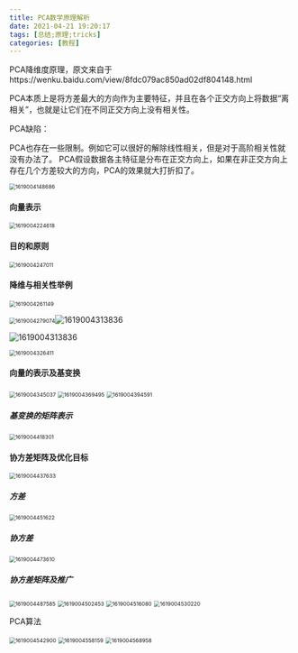```yaml
---
title: PCA数学原理解析
date: 2021-04-21 19:20:17
tags: [总结;原理;tricks]
categories: [教程]
---
```


PCA降维度原理，原文来自于https://wenku.baidu.com/view/8fdc079ac850ad02df804148.html

PCA本质上是将方差最大的方向作为主要特征，并且在各个正交方向上将数据“离相关”，也就是让它们在不同正交方向上没有相关性。

PCA缺陷：

PCA也存在一些限制。例如它可以很好的解除线性相关，但是对于高阶相关性就没有办法了。
PCA假设数据各主特征是分布在正交方向上，如果在非正交方向上存在几个方差较大的方向，PCA的效果就大打折扣了。

<!--more-->

<img src="assets/1619004148686.png" alt="1619004148686" style="zoom: 67%;" />

#### 向量表示

<img src="assets/1619004224618.png" alt="1619004224618" style="zoom:67%;" />

#### 目的和原则

<img src="assets/1619004247011.png" alt="1619004247011" style="zoom:67%;" />

#### 降维与相关性举例

<img src="assets/1619004261149.png" alt="1619004261149" style="zoom:67%;" />

<img src="assets/1619004279074.png" alt="1619004279074" style="zoom:67%;" />![1619004313836](assets/1619004313836.png)

![1619004313836](assets/1619004313836.png)

<img src="assets/1619004326411.png" alt="1619004326411" style="zoom:67%;" />

#### 向量的表示及基变换

<img src="assets/1619004345037.png" alt="1619004345037" style="zoom:67%;" />

<img src="assets/1619004369495.png" alt="1619004369495" style="zoom:67%;" />

<img src="assets/1619004394591.png" alt="1619004394591" style="zoom:67%;" />

##### 基变换的矩阵表示

<img src="assets/1619004418301.png" alt="1619004418301" style="zoom:67%;" />

#### 协方差矩阵及优化目标

<img src="assets/1619004437633.png" alt="1619004437633" style="zoom:67%;" />

##### 方差

<img src="assets/1619004451622.png" alt="1619004451622" style="zoom:67%;" />

##### 协方差

<img src="assets/1619004473610.png" alt="1619004473610" style="zoom:67%;" />

##### 协方差矩阵及推广

<img src="assets/1619004487585.png" alt="1619004487585" style="zoom:67%;" />

<img src="assets/1619004502453.png" alt="1619004502453" style="zoom:67%;" />

<img src="assets/1619004516080.png" alt="1619004516080" style="zoom:67%;" />

<img src="assets/1619004530220.png" alt="1619004530220" style="zoom:67%;" />



PCA算法

<img src="assets/1619004542900.png" alt="1619004542900" style="zoom:67%;" />

<img src="assets/1619004558159.png" alt="1619004558159" style="zoom:67%;" />

<img src="assets/1619004568958.png" alt="1619004568958" style="zoom:67%;" />